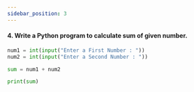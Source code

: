 ```yaml
---
sidebar_position: 3
---
```


#### 4. Write a Python program to calculate sum of given number.

```python
num1 = int(input("Enter a First Number : "))
num2 = int(input("Enter a Second Number : "))

sum = num1 + num2

print(sum)
```

